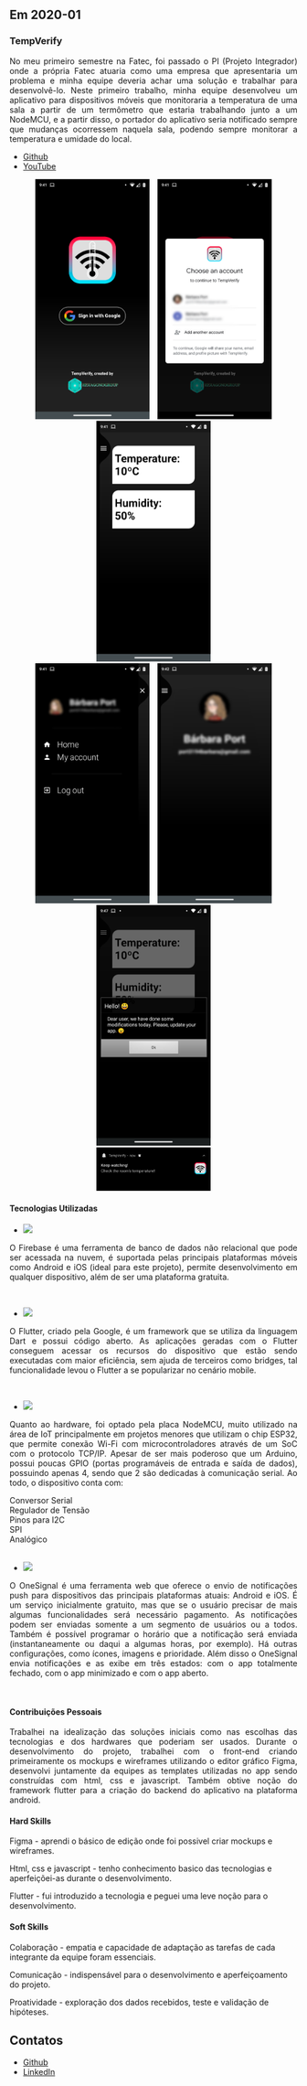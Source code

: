 ## Em 2020-01

### TempVerify
<p align="justify">No meu primeiro semestre na Fatec, foi passado o PI (Projeto Integrador) onde a própria Fatec atuaria como uma empresa que apresentaria um problema e minha equipe deveria achar uma solução e trabalhar para desenvolvê-lo. Neste primeiro trabalho, minha equipe desenvolveu um aplicativo para dispositivos móveis que monitoraria a temperatura de uma sala a partir de um termômetro que estaria trabalhando junto a um NodeMCU, e a partir disso, o portador do aplicativo seria notificado sempre que mudanças ocorressem naquela sala, podendo sempre monitorar a temperatura e umidade do local.</p>

- [Github](https://github.com/levizoca/hexagono-fatec) <br>
- [YouTube](https://www.youtube.com/watch?v=AYty7aQO1_A)

<div align="center">
  <img src="https://github.com/levizoca/Portfolio/blob/2020-01/Imagens/tela_inicial.png" width="200" hspace="5"/>
  <img src="https://github.com/levizoca/Portfolio/blob/2020-01/Imagens/login.png" width="200" hspace="5"/>
  <img src="https://github.com/levizoca/Portfolio/blob/2020-01/Imagens/tela_principal.png" width="200" hspace="5"/><br>
  <img src="https://github.com/levizoca/Portfolio/blob/2020-01/Imagens/menu.png" width="200" hspace="5"/>
  <img src="https://github.com/levizoca/Portfolio/blob/2020-01/Imagens/perfil_usuario.png" width="200" hspace="5"/>
  <img src="https://github.com/levizoca/Portfolio/blob/2020-01/Imagens/notificacao_dentro.png" width="200" hspace="5"/><br>
  <img src="https://github.com/levizoca/Portfolio/blob/2020-01/Imagens/notificacao_fora.png" width="200" hspace="5"/>
</div>

#### Tecnologias Utilizadas
- <img src="https://img.shields.io/badge/firebase-ffca28?style=for-the-badge&logo=firebase&logoColor=black"/>
<p align="justify"> O Firebase é uma ferramenta de banco de dados não relacional que pode ser acessada na nuvem, é suportada pelas principais plataformas móveis como Android e iOS (ideal para este projeto), permite desenvolvimento em qualquer dispositivo, além de ser uma plataforma gratuita.</p><br>

- <img src="https://img.shields.io/badge/Flutter-02569B?style=for-the-badge&logo=flutter&logoColor=white"/>
<p align="justify"> O Flutter, criado pela Google, é um framework que se utiliza da linguagem Dart e possui código aberto. As aplicações geradas com o Flutter conseguem acessar os recursos do dispositivo que estão sendo executadas com maior eficiência, sem ajuda de terceiros como bridges, tal funcionalidade levou o Flutter a se popularizar no cenário mobile.</p><br>

- <img src="https://img.shields.io/badge/Node--MCU-8F0000?style=for-the-badge&logo=nodered&logoColor=white"/>
<p align="justify"> Quanto ao hardware, foi optado pela placa NodeMCU, muito utilizado na área de IoT principalmente em projetos menores que utilizam o chip ESP32, que permite conexão Wi-Fi com microcontroladores através de um SoC com o protocolo TCP/IP.
Apesar de ser mais poderoso que um Arduino, possui poucas GPIO (portas programáveis de entrada e saída de dados), possuindo apenas 4, sendo que 2 são dedicadas à comunicação serial. Ao todo, o dispositivo conta com:</p>

Conversor Serial<br>
Regulador de Tensão<br>
Pinos para I2C<br>
SPI<br>
Analógico
<br><br>
- <img src="https://img.shields.io/badge/OneSignal-212121?style=for-the-badge&logo=drone&logoColor=white"/>
<p align="justify"> O OneSignal é uma ferramenta web que oferece o envio de notificações push para dispositivos das principais plataformas atuais: Android e iOS. É um serviço inicialmente gratuito, mas que se o usuário precisar de mais algumas funcionalidades será necessário pagamento. As notificações podem ser enviadas somente a um segmento de usuários ou a todos. Também é possível programar o horário que a notificação será enviada (instantaneamente ou daqui a algumas horas, por exemplo). Há outras configurações, como ícones, imagens e prioridade. Além disso o OneSignal envia notificações e as exibe em três estados: com o app totalmente fechado, com o app minimizado e com o app aberto.</p><br>
  

#### Contribuições Pessoais
<p align="justify">Trabalhei na idealização das soluções iniciais como nas escolhas das tecnologias e dos hardwares que poderiam ser usados. Durante o desenvolvimento do projeto, trabalhei com o front-end criando primeiramente os mockups e wireframes utilizando o editor gráfico Figma, desenvolvi juntamente da equipes as templates utilizadas no app sendo construídas com html, css e javascript. Também obtive noção do framework flutter para a criação do backend do aplicativo na plataforma android.
</p>
  
#### Hard Skills
Figma - aprendi o básico de edição onde foi possivel criar mockups e wireframes.

Html, css e javascript - tenho conhecimento basico das tecnologias e aperfeiçõei-as durante o desenvolvimento.

Flutter - fui introduzido a tecnologia e peguei uma leve noção para o desenvolvimento.

#### Soft Skills
Colaboração - empatia e capacidade de adaptação as tarefas de cada integrante da equipe foram essenciais.

Comunicação - indispensável para o desenvolvimento e aperfeiçoamento do projeto.

Proatividade - exploração dos dados recebidos, teste e validação de hipóteses.

## Contatos
* [Github](https://github.com/levizoca)
* [LinkedIn](https://www.linkedin.com/in/levi-motta-5001a2173/)


